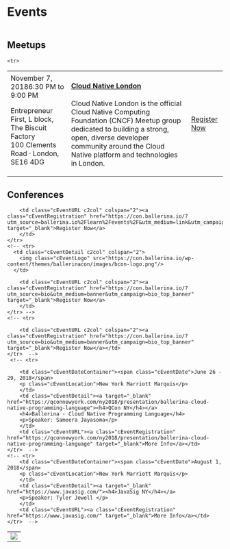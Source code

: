<script src="/js/events.js"></script>
<link rel="stylesheet" href="/css/events-page.css"></link>

# Events



<!-- ## Workshops -->

<table class="cEventTable cWorkshopList">
<!-- <tr>
    <td class="cEventDateContainer"><span class="cEventDate">September 06, 2018</span>9:00 am
    <p class="cEventLocation">Broad Sanctuary, Westminster, London</p>

    </td>
    <td class="cEventDetail"><a target="_blank" href="https://2018.container.camp/uk/schedule/cloud-native-programming-with-docker-and-kubernetes/"><h4>Cloud Native Programming with Docker and Kubernetes</h4></a>
    <p>
    <b>Lakmal Warusawithana,</b> Senior Director – Cloud Architecture, WSO2</p>
  </p>
    </td>
    <td class="cEventURL"><a class="cEventRegistration" href="https://2018.container.camp/uk/schedule/cloud-native-programming-with-docker-and-kubernetes/">Register Now</a></td>
</tr> -->

</table>


<!-- ## Webinars

<table class="cEventTable cWebinarList">

<tr>
    <td class="cEventDateContainer"><span class="cEventDate">October 30, 2018</span>10:00am -11:00am PDT </td>
    <td class="cEventDetail"><a target="_blank" href="/learn/events/webinars/cncf-webinar-series-intro-to-ballerina-a-cloud-native-programming-language/"><h4>CNCF Webinar Series: Intro to Ballerina - A Cloud Native Programming Language</h4></a>
    <p>
    <b>Paul Fremantle</b> CTO and Co-Founder, WSO2 </p>
    <p>

    </td>
    <td class="cEventURL"><a class="cEventRegistration" href="/learn/events/webinars/cncf-webinar-series-intro-to-ballerina-a-cloud-native-programming-language/">Register Now</a></td>
</tr>

</table> -->

## Meetups

<table class="cEventTable cMeetupsList">
    <!-- <tr>
        <td class="cEventDateContainer"><span class="cEventDate">September 10, 2018 </span>6:00 PM
            <p class="cEventLocation">inovaBra habitat,
                Av. Angélica, 2529 - 10° andar · São Paulo, Brazil</p>
        </td>
        <td class="cEventDetail"><a target="_blank" href="https://www.meetup.com/pt-BR/Cloud-Native-Sao-Paulo/events/253753781/"><h4> Cloud Native São Paulo - Meetup #6 - Aplicações Cloud Native</h4></a>
            <p>Speakers: Edgar Silva and Roberto Monteiro</p>
        </td>
        <td class="cEventURL"><a class="cEventRegistration" href="https://www.meetup.com/pt-BR/Cloud-Native-Sao-Paulo/events/253753781/" target="_blank">Register Now</a></td>
    </tr> -->
    <tr>
        <td class="cEventDateContainer"><span class="cEventDate">November 7, 2018</span>6:30 PM to 9:00 PM
            <p class="cEventLocation">Entrepreneur First, L block, The Biscuit Factory<br>
100 Clements Road · London, SE16 4DG</p>
        </td>
        <td class="cEventDetail"><a target="_blank" href="https://www.meetup.com/Cloud-Native-London/?_cookie-check=22IjcB8Q0g9inH5A"><h4>Cloud Native London</h4></a>
        <p>Cloud Native London is the official Cloud Native Computing Foundation (CNCF) Meetup group dedicated to building a strong, open, diverse developer community around the Cloud Native platform and technologies in London.</p>
            <!-- <p>Speaker: Kasun Indrasiri</p> -->
        </td>
        <td class="cEventURL"><a class="cEventRegistration" href=https://www.meetup.com/Cloud-Native-London/?_cookie-check=22IjcB8Q0g9inH5A" target="_blank">Register Now</a></td>
    </tr>

    <tr>

</table>


## Conferences


<table class="cEventTable cConferencesList">
    <tr>
      <td class="cEventDetail c2col" colspan="2">
        <img class="cEventLogo" src="https://con.ballerina.io/wp-content/themes/ballerinacon/images/bcon-logo.png"/>
      </td>

        <td class="cEventURL c2col" colspan="2"><a class="cEventRegistration" href="https://con.ballerina.io/?utm_source=ballerina.io%2Flearn%2Fevents%2F&utm_medium=link&utm_campaign=ballerina_con_2018" target="_blank">Register Now</a>
        </td>
    </tr>
    <!-- <tr>
      <td class="cEventDetail c2col" colspan="2">
        <img class="cEventLogo" src="https://con.ballerina.io/wp-content/themes/ballerinacon/images/bcon-logo.png"/>
      </td>

        <td class="cEventURL c2col" colspan="2"><a class="cEventRegistration" href="https://con.ballerina.io/?utm_source=bio&utm_medium=banner&utm_campaign=bio_top_banner" target="_blank">Register Now</a>
        </td>
    </tr> -->
    <!-- <tr>

        <td class="cEventURL c2col" colspan="2"><a class="cEventRegistration" href="https://con.ballerina.io/?utm_source=bio&utm_medium=banner&utm_campaign=bio_top_banner" target="_blank">Register Now</a></td>
    </tr>  -->
     <!-- <tr>

        <td class="cEventDateContainer"><span class="cEventDate">June 26 - 29, 2018</span>
        <p class="cEventLocation">New York Marriott Marquis</p>
        </td>
        <td class="cEventDetail"><a target="_blank" href="https://qconnewyork.com/ny2018/presentation/ballerina-cloud-native-programming-language"><h4>QCon NY</h4></a>
        <h4>Ballerina - Cloud Native Programming Language</h4>
        <p>Speaker: Sameera Jayasoma</p>
        </td>
        <td class="cEventURL"><a class="cEventRegistration" href="https://qconnewyork.com/ny2018/presentation/ballerina-cloud-native-programming-language" target="_blank">More Info</a></td>
    </tr>  -->
    <!-- <tr>
        <td class="cEventDateContainer"><span class="cEventDate">August 1, 2018</span>
        <p class="cEventLocation">New York Marriott Marquis</p>
        </td>
        <td class="cEventDetail"><a target="_blank" href="https://www.javasig.com/"><h4>JavaSig NY</h4></a>
        <p>Speaker: Tyler Jewell </p>
        </td>
        <td class="cEventURL"><a class="cEventRegistration" href="https://www.javasig.com/" target="_blank">More Info</a></td>
    </tr>  -->
   <!-- <tr>
        <td class="cEventDateContainer"><span class="cEventDate">September 9 - 14, 2018</span>
        <p class="cEventLocation">Sydney, Australia</p>
        </td>
        <td class="cEventDetail"><a target="_blank" href="http://bpm2018.web.cse.unsw.edu.au/keynotes.html"><h4>BPM 2018 </h4></a>
        <h4>Bringing Middleware to Everyday Developers with Ballerina</h4>
        <p>Speaker: Sanjiva Weerawarana </p>
        </td>
        <td class="cEventURL"><a class="cEventRegistration" href="http://bpm2018.web.cse.unsw.edu.au/keynotes.html" target="_blank">More Info</a></td>
    </tr> -->
</table>
